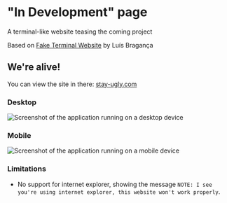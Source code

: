 # "In Development" page

A terminal-like website teasing the coming project


Based on [Fake Terminal Website](https://github.com/luisbraganca/fake-terminal-website) by Luís Bragança

## We're alive!

You can view the site in there: [stay-ugly.com](https://stay-ugly.com)

### Desktop

![Screenshot of the application running on a desktop device](https://raw.githubusercontent.com/luisbraganca/fake-terminal-website/master/screenshots/desktop.png)

### Mobile

![Screenshot of the application running on a mobile device](https://raw.githubusercontent.com/luisbraganca/fake-terminal-website/master/screenshots/mobile.png)



### Limitations

* No support for internet explorer, showing the message `NOTE: I see you're using internet explorer, this website won't work properly`.

